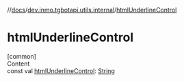 //[docs](../../index.md)/[dev.inmo.tgbotapi.utils.internal](index.md)/[htmlUnderlineControl](html-underline-control.md)



# htmlUnderlineControl  
[common]  
Content  
const val [htmlUnderlineControl](html-underline-control.md): [String](https://kotlinlang.org/api/latest/jvm/stdlib/kotlin/-string/index.html)  



